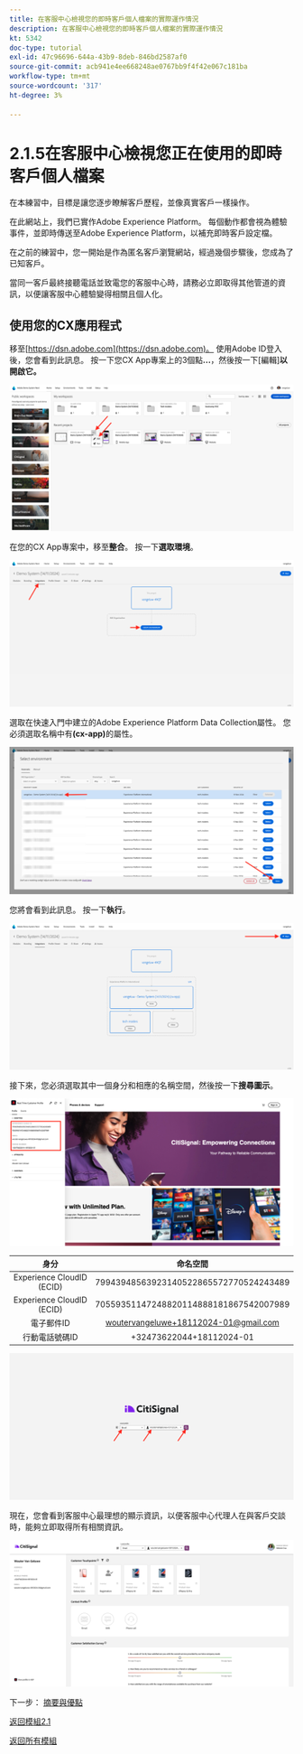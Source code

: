```yaml
---
title: 在客服中心檢視您的即時客戶個人檔案的實際運作情況
description: 在客服中心檢視您的即時客戶個人檔案的實際運作情況
kt: 5342
doc-type: tutorial
exl-id: 47c96696-644a-43b9-8deb-846bd2587af0
source-git-commit: acb941e4ee668248ae0767bb9f4f42e067c181ba
workflow-type: tm+mt
source-wordcount: '317'
ht-degree: 3%

---
```


# 2.1.5在客服中心檢視您正在使用的即時客戶個人檔案

在本練習中，目標是讓您逐步瞭解客戶歷程，並像真實客戶一樣操作。

在此網站上，我們已實作Adobe Experience Platform。 每個動作都會視為體驗事件，並即時傳送至Adobe Experience Platform，以補充即時客戶設定檔。

在之前的練習中，您一開始是作為匿名客戶瀏覽網站，經過幾個步驟後，您成為了已知客戶。

當同一客戶最終接聽電話並致電您的客服中心時，請務必立即取得其他管道的資訊，以便讓客服中心體驗變得相關且個人化。

## 使用您的CX應用程式

移至[https://dsn.adobe.com](https://dsn.adobe.com)。 使用Adobe ID登入後，您會看到此訊息。 按一下您CX App專案上的3個點&#x200B;**...**，然後按一下[編輯]**以開啟它。**

![示範](./images/cxapp3.png)

在您的CX App專案中，移至&#x200B;**整合**。 按一下&#x200B;**選取環境**。

![示範](./images/cxapp3a.png)

選取在快速入門中建立的Adobe Experience Platform Data Collection屬性。 您必須選取名稱中有&#x200B;**(cx-app)**&#x200B;的屬性。

![示範](./images/cxapp4.png)

您將會看到此訊息。 按一下&#x200B;**執行**。

![示範](./images/cxapp4a.png)

接下來，您必須選取其中一個身分和相應的名稱空間，然後按一下&#x200B;**搜尋圖示**。

![客戶設定檔](./images/identities.png)

| 身分 | 命名空間 |
|:-------------:| :---------------:|
| Experience CloudID (ECID) | 79943948563923140522865572770524243489 |
| Experience CloudID (ECID) | 70559351147248820114888181867542007989 |
| 電子郵件ID | woutervangeluwe+18112024-01@gmail.com |
| 行動電話號碼ID | +32473622044+18112024-01 |

![示範](./images/19.png)

現在，您會看到客服中心最理想的顯示資訊，以便客服中心代理人在與客戶交談時，能夠立即取得所有相關資訊。

![示範](./images/20.png)

下一步： [摘要與優點](./summary.md)

[返回模組2.1](./real-time-customer-profile.md)

[返回所有模組](../../../overview.md)
